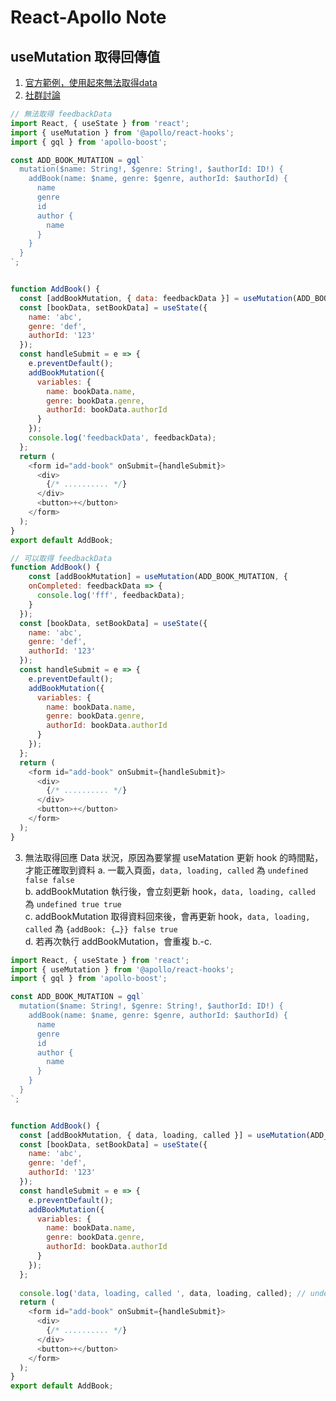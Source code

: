 # React-Apollo Note

## useMutation 取得回傳值

1. [官方範例，使用起來無法取得data](https://www.apollographql.com/docs/react/api/react-hooks/#usemutation)
2. [社群討論](https://spectrum.chat/apollo/react-apollo/usemutation-always-returns-undefined~d5b587ed-28cf-4d41-804d-000726e0effc)

```js
// 無法取得 feedbackData
import React, { useState } from 'react';
import { useMutation } from '@apollo/react-hooks';
import { gql } from 'apollo-boost';

const ADD_BOOK_MUTATION = gql`
  mutation($name: String!, $genre: String!, $authorId: ID!) {
    addBook(name: $name, genre: $genre, authorId: $authorId) {
      name
      genre
      id
      author {
        name
      }
    }
  }
`;


function AddBook() {
  const [addBookMutation, { data: feedbackData }] = useMutation(ADD_BOOK_MUTATION);
  const [bookData, setBookData] = useState({
    name: 'abc',
    genre: 'def',
    authorId: '123'
  });
  const handleSubmit = e => {
    e.preventDefault();
    addBookMutation({
      variables: {
        name: bookData.name,
        genre: bookData.genre,
        authorId: bookData.authorId
      }
    });
    console.log('feedbackData', feedbackData);
  };
  return (
    <form id="add-book" onSubmit={handleSubmit}>
      <div>
        {/* .......... */}
      </div>
      <button>+</button>
    </form>
  );
}
export default AddBook;
```

```js
// 可以取得 feedbackData
function AddBook() {
    const [addBookMutation] = useMutation(ADD_BOOK_MUTATION, {
    onCompleted: feedbackData => {
      console.log('fff', feedbackData);
    }
  });
  const [bookData, setBookData] = useState({
    name: 'abc',
    genre: 'def',
    authorId: '123'
  });
  const handleSubmit = e => {
    e.preventDefault();
    addBookMutation({
      variables: {
        name: bookData.name,
        genre: bookData.genre,
        authorId: bookData.authorId
      }
    });
  };
  return (
    <form id="add-book" onSubmit={handleSubmit}>
      <div>
        {/* .......... */}
      </div>
      <button>+</button>
    </form>
  );
}
```
3. 無法取得回應 Data 狀況，原因為要掌握 useMatation 更新 hook 的時間點，才能正確取到資料
  a. 一載入頁面，`data, loading, called` 為 `undefined false false`  
  b. addBookMutation 執行後，會立刻更新 hook，`data, loading, called` 為 `undefined true true`  
  c. addBookMutation 取得資料回來後，會再更新 hook，`data, loading, called` 為 `{addBook: {…}} false true`  
  d. 若再次執行 addBookMutation，會重複 b.-c.   

```js
import React, { useState } from 'react';
import { useMutation } from '@apollo/react-hooks';
import { gql } from 'apollo-boost';

const ADD_BOOK_MUTATION = gql`
  mutation($name: String!, $genre: String!, $authorId: ID!) {
    addBook(name: $name, genre: $genre, authorId: $authorId) {
      name
      genre
      id
      author {
        name
      }
    }
  }
`;


function AddBook() {
  const [addBookMutation, { data, loading, called }] = useMutation(ADD_BOOK_MUTATION);
  const [bookData, setBookData] = useState({
    name: 'abc',
    genre: 'def',
    authorId: '123'
  });
  const handleSubmit = e => {
    e.preventDefault();
    addBookMutation({
      variables: {
        name: bookData.name,
        genre: bookData.genre,
        authorId: bookData.authorId
      }
    });
  };
  
  console.log('data, loading, called ', data, loading, called); // undefined false false  => 
  return (
    <form id="add-book" onSubmit={handleSubmit}>
      <div>
        {/* .......... */}
      </div>
      <button>+</button>
    </form>
  );
}
export default AddBook;

```
